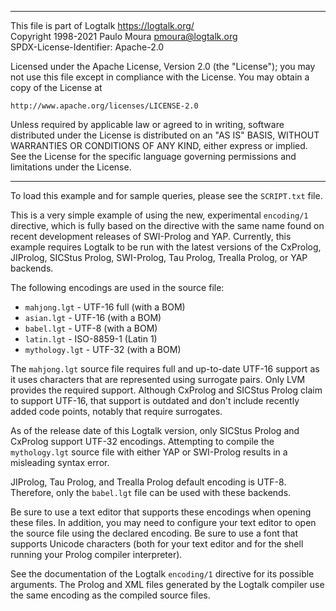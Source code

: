 ________________________________________________________________________

This file is part of Logtalk <https://logtalk.org/>  
Copyright 1998-2021 Paulo Moura <pmoura@logtalk.org>  
SPDX-License-Identifier: Apache-2.0

Licensed under the Apache License, Version 2.0 (the "License");
you may not use this file except in compliance with the License.
You may obtain a copy of the License at

    http://www.apache.org/licenses/LICENSE-2.0

Unless required by applicable law or agreed to in writing, software
distributed under the License is distributed on an "AS IS" BASIS,
WITHOUT WARRANTIES OR CONDITIONS OF ANY KIND, either express or implied.
See the License for the specific language governing permissions and
limitations under the License.
________________________________________________________________________


To load this example and for sample queries, please see the `SCRIPT.txt`
file.

This is a very simple example of using the new, experimental `encoding/1`
directive, which is fully based on the directive with the same name found 
on recent development releases of SWI-Prolog and YAP. Currently, this 
example requires Logtalk to be run with the latest versions of the CxProlog,
JIProlog, SICStus Prolog, SWI-Prolog, Tau Prolog, Trealla Prolog, or YAP
backends.

The following encodings are used in the source file:

- `mahjong.lgt`   - UTF-16 full (with a BOM)
- `asian.lgt`     - UTF-16 (with a BOM)
- `babel.lgt`     - UTF-8 (with a BOM)
- `latin.lgt`     - ISO-8859-1 (Latin 1)
- `mythology.lgt` - UTF-32 (with a BOM)

The `mahjong.lgt` source file requires full and up-to-date UTF-16 support
as it uses characters that are represented using surrogate pairs. Only LVM
provides the required support. Although CxProlog and SICStus Prolog claim
to support UTF-16, that support is outdated and don't include recently
added code points, notably that require surrogates.

As of the release date of this Logtalk version, only SICStus Prolog and 
CxProlog support UTF-32 encodings. Attempting to compile the `mythology.lgt` 
source file with either YAP or SWI-Prolog results in a misleading syntax 
error.

JIProlog, Tau Prolog, and Trealla Prolog default encoding is UTF-8.
Therefore, only the `babel.lgt` file can be used with these backends.

Be sure to use a text editor that supports these encodings when opening 
these files. In addition, you may need to configure your text editor to 
open the source file using the declared encoding. Be sure to use a font 
that supports Unicode characters (both for your text editor and for the 
shell running your Prolog compiler interpreter).

See the documentation of the Logtalk `encoding/1` directive for its possible 
arguments. The Prolog and XML files generated by the Logtalk compiler use 
the same encoding as the compiled source files.
